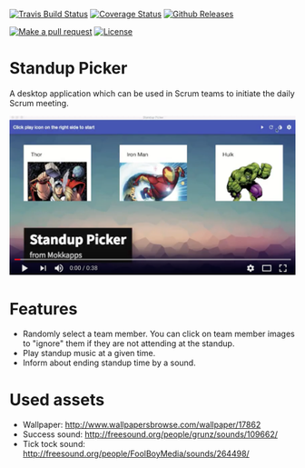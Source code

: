 [![Travis Build Status][build-badge]][build]
[![Coverage Status][coverage-badge]][coverage]
[![Github Releases][release-badge]][release]

[![Make a pull request][prs-badge]][prs]
[![License](http://img.shields.io/badge/Licence-MIT-brightgreen.svg)](LICENSE.md)

# Standup Picker

A desktop application which can be used in Scrum teams to initiate the daily Scrum meeting.

[![Standup Picker](./youtube_video_thumbnail.png)](https://youtu.be/7MHk09N5APM "Standup Picker - Click to Watch!")

# Features

* Randomly select a team member. You can click on team member images to "ignore" them if they are not attending at the standup.
* Play standup music at a given time.
* Inform about ending standup time by a sound.

# Used assets

* Wallpaper: http://www.wallpapersbrowse.com/wallpaper/17862
* Success sound: http://freesound.org/people/grunz/sounds/109662/
* Tick tock sound: http://freesound.org/people/FoolBoyMedia/sounds/264498/

[build-badge]: https://travis-ci.org/Mokkapps/scrum-daily-standup-picker.svg?branch=master
[build]: https://travis-ci.org/Mokkapps/scrum-daily-standup-picker.svg?branch=master
[release-badge]: https://img.shields.io/github/downloads/Mokkapps/scrum-daily-standup-picker/latest/total.svg
[release]: https://github.com/Mokkapps/scrum-daily-standup-picker
[prs-badge]: https://img.shields.io/badge/PRs-welcome-brightgreen.svg?style=flat-square
[prs]: http://makeapullrequest.com
[coverage-badge]: https://coveralls.io/repos/github/Mokkapps/scrum-daily-standup-picker/badge.svg?branch=master
[coverage]: https://coveralls.io/github/Mokkapps/scrum-daily-standup-picker?branch=master
